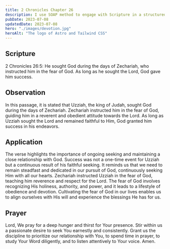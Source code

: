 ```yaml
---
title: 2 Chronicles Chapter 26
description: I use SOAP method to engage with Scripture in a structured and meaningful way, allowing it to guide my actions, and strengthen relationship with God.
pubDate: 2023-07-08
updatedDate: 2023-07-08
hero: "./images/devotion.jpg"
heroAlt: "The logo of Astro and Tailwind CSS"
---
```


## Scripture

  

2 Chronicles 26:5: He sought God during the days of Zechariah, who instructed him in the fear of God. As long as he sought the Lord, God gave him success.
  

## Observation

In this passage, it is stated that Uzziah, the king of Judah, sought God during the days of Zechariah. Zechariah instructed him in the fear of God, guiding him in a reverent and obedient attitude towards the Lord. As long as Uzziah sought the Lord and remained faithful to Him, God granted him success in his endeavors.
  


## Application

The verse highlights the importance of ongoing seeking and maintaining a close relationship with God. Success was not a one-time event for Uzziah but a continuous result of his faithful seeking. It reminds us that we need to remain steadfast and dedicated in our pursuit of God, continuously seeking Him with all our hearts. Zechariah instructed Uzziah in the fear of God, teaching him reverence and respect for the Lord. The fear of God involves recognizing His holiness, authority, and power, and it leads to a lifestyle of obedience and devotion. Cultivating the fear of God in our lives enables us to align ourselves with His will and experience the blessings He has for us.


  

## Prayer

Lord, We pray for a deep hunger and thirst for Your presence. Stir within us a passionate desire to seek You earnestly and consistently. Grant us the discipline to prioritize our relationship with You, to spend time in prayer, to study Your Word diligently, and to listen attentively to Your voice. Amen.
